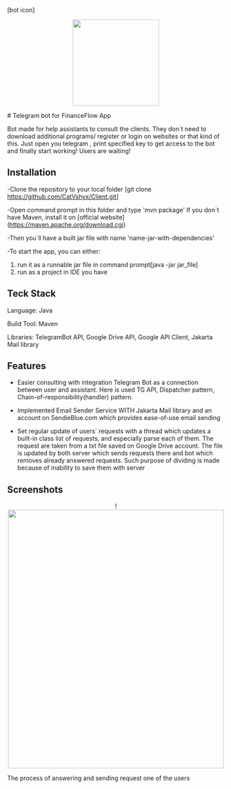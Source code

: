 [bot icon]
<p align="center"><image src="https://user-images.githubusercontent.com/47032134/236805969-2bbc5658-bc5a-4e48-b1b5-daec601c8076.gif" width="200" height="200"></p>
# Telegram bot for FinanceFlow App

Bot made for help assistants to consult the clients. They don`t need to download additional programs/ register or login on websites  or that kind of this. Just open you telegram , print specified key to get access to the bot and finally start working! Users are waiting!

## Installation

-Clone the repository to your local folder [git clone https://github.com/CatVshyx/Client.git]


-Open command prompt in this folder and type 'mvn package' If you don`t have Maven, install it on [official website] (https://maven.apache.org/download.cgi) 

-Then you`ll have a built jar file with name 'name-jar-with-dependencies'

-To start the app, you can either: 
1. run it as a runnable jar file in command prompt[java -jar jar_file]
2. run as a project in IDE you have 

## Teck Stack

Language: Java

Build Tool: Maven

Libraries: TelegramBot API, Google Drive API, Google API Client, Jakarta Mail library

## Features

- Easier consulting with integration Telegram Bot as a connection between user and assistant. Here is used TG API, Dispatcher pattern, Chain-of-responsibility(handler) pattern.

- Implemented Email Sender Service WITH Jakarta Mail library and an account on SendieBlue.com which provides ease-of-use email sending    

- Set regular update of users` requests with a thread which updates a built-in class list of requests, and especially parse each of them. The request are taken from a txt file saved on Google Drive account. The file is updated by both server which sends requests there and bot which removes already answered requests.  Such purpose of dividing is made because of inability to save them with server 
## Screenshots

<p align="center">!
<img src="https://user-images.githubusercontent.com/47032134/236805969-2bbc5658-bc5a-4e48-b1b5-daec601c8076.gif" width="500" height="600">

</p>


The process of answering and sending request one of the users
